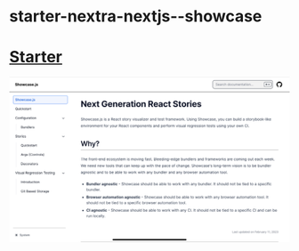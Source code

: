 # starter-nextra-nextjs--showcase
# [Starter](https://starter-nextra-nextjs-showcase)
<p align="center">
  <img src="starter-nextra-nextjs-showcase.png" alt="Next.js and Nextra">
</p>

